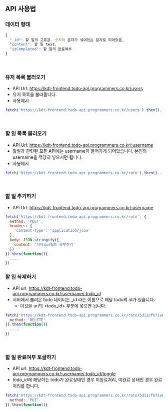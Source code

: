## API 사용법

### 데이터 형태

```js
{
  "_id": 할 일의 고유값. 숫자와 문자가 섞여있는 문자로 되어있음,
  "content": 할 일 text,
  "isCompleted": 할 일의 완료여부
}
```

<br/>

### 유저 목록 불러오기

- API Url: https://kdt-frontend.todo-api.programmers.co.kr/users
- 유저 목록을 불러옵니다.
- 사용예시

```js
fetch('https://kdt-frontend.todo-api.programmers.co.kr/users').then()...
```

<br/>

### 할 일 목록 불러오기

- API Url: https://kdt-frontend.todo-api.programmers.co.kr/:username
- 할일과 관련된 모든 API에는 username이 들어가게 되어있습니다. 본인의 username을 적당히 넣으시면 됩니다.
- 사용예시

```js
fetch('https://kdt-frontend.todo-api.programmers.co.kr/roto').then()...
```

<br/>

### 할 일 추가하기

- API Url: https://kdt-frontend.todo-api.programmers.co.kr/:username

```js
fetch('https://kdt-frontend.todo-api.programmers.co.kr/roto', {
  method: 'POST',
  headers: {
    'Content-Type': 'application/json'
  },
  body: JSON.stringify({
    content: '자바스크립트 공부하기'
  })
}).then(function(){
  ....
})
```

### 할 일 삭제하기

- API url: https://kdt-frontend.todo-api.programmers.co.kr/:username/:todo_id
- 서버에서 불러온 todo 데이터는 \_id 라는 이름으로 해당 todo의 id가 있습니다.
  - 이것을 url의 <todo_id> 부분에 넣으면 됩니다.

```js
fetch('https://kdt-frontend.todo-api.programmers.co.kr/roto/5d11cf671e050d3f7c583166', {
  method: 'DELETE'
}).then(function(){
  ....
})
```

<br/>

### 할 일 완료여부 토글하기

- API url: https://kdt-frontend.todo-api.programmers.co.kr/:username/:todo_id/toggle
- todo_id에 해당하는 todo가 완료상태인 경우 미완료처리, 미완료 상태인 경우 완료처리를 합니다.

```js
fetch('https://kdt-frontend.todo-api.programmers.co.kr/roto/5d11cf671e050d3f7c583166/toggle', {
  method: 'PUT'
}).then(function(){
```
